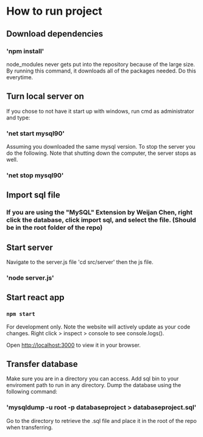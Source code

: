 # How to run project

## Download dependencies

### 'npm install'

node_modules never gets put into the repository because of the large size. By running this command, it downloads all of the packages needed. Do this everytime.

## Turn local server on

If you chose to not have it start up with windows, run cmd as administrator and type:

### 'net start mysql90'

Assuming you downloaded the same mysql version. To stop the server you do the following. Note that shutting down the computer, the server stops as well.

### 'net stop mysql90'

## Import sql file

### If you are using the "MySQL" Extension by Weijan Chen, right click the database, click import sql, and select the file. (Should be in the root folder of the repo)

## Start server

Navigate to the server.js file 'cd src/server' then the js file.

### 'node server.js'

## Start react app

### `npm start`

For development only. Note the website will actively update as your code changes. Right click > inspect > console to see console.logs().

Open [http://localhost:3000](http://localhost:3000) to view it in your browser.

## Transfer database

Make sure you are in a directory you can access. Add sql bin to your enviroment path to run in any directory. Dump the database using the following command:

### 'mysqldump -u root -p databaseproject > databaseproject.sql'

Go to the directory to retrieve the .sql file and place it in the root of the repo when transferring.